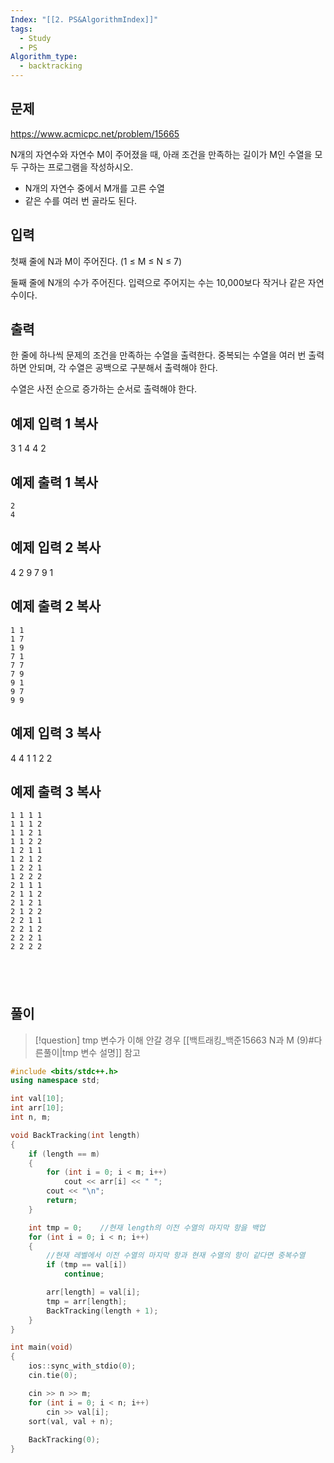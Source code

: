 ```yaml
---
Index: "[[2. PS&AlgorithmIndex]]"
tags:
  - Study
  - PS
Algorithm_type:
  - backtracking
---
```


## 문제
https://www.acmicpc.net/problem/15665

N개의 자연수와 자연수 M이 주어졌을 때, 아래 조건을 만족하는 길이가 M인 수열을 모두 구하는 프로그램을 작성하시오.

- N개의 자연수 중에서 M개를 고른 수열
- 같은 수를 여러 번 골라도 된다.

## 입력

첫째 줄에 N과 M이 주어진다. (1 ≤ M ≤ N ≤ 7)

둘째 줄에 N개의 수가 주어진다. 입력으로 주어지는 수는 10,000보다 작거나 같은 자연수이다.

## 출력

한 줄에 하나씩 문제의 조건을 만족하는 수열을 출력한다. 중복되는 수열을 여러 번 출력하면 안되며, 각 수열은 공백으로 구분해서 출력해야 한다.

수열은 사전 순으로 증가하는 순서로 출력해야 한다.

## 예제 입력 1 복사

3 1
4 4 2

## 예제 출력 1 복사
```
2
4
```


## 예제 입력 2 복사

4 2
9 7 9 1

## 예제 출력 2 복사
```
1 1
1 7
1 9
7 1
7 7
7 9
9 1
9 7
9 9
```


## 예제 입력 3 복사

4 4
1 1 2 2

## 예제 출력 3 복사
```
1 1 1 1
1 1 1 2
1 1 2 1
1 1 2 2
1 2 1 1
1 2 1 2
1 2 2 1
1 2 2 2
2 1 1 1
2 1 1 2
2 1 2 1
2 1 2 2
2 2 1 1
2 2 1 2
2 2 2 1
2 2 2 2
```
   
---
## 풀이
> [!question] tmp 변수가 이해 안갈 경우
> [[백트래킹_백준15663 N과 M (9)#다른풀이|tmp 변수 설명]] 참고
```cpp
#include <bits/stdc++.h>
using namespace std;

int val[10];
int arr[10];
int n, m;

void BackTracking(int length)
{
	if (length == m)
	{
		for (int i = 0; i < m; i++)
			cout << arr[i] << " ";
		cout << "\n";
		return;
	}

	int tmp = 0;	//현재 length의 이전 수열의 마지막 항을 백업
	for (int i = 0; i < n; i++)
	{
		//현재 레벨에서 이전 수열의 마지막 항과 현재 수열의 항이 같다면 중복수열
		if (tmp == val[i])
			continue;

		arr[length] = val[i];
		tmp = arr[length];
		BackTracking(length + 1);
	}
}

int main(void) 
{
	ios::sync_with_stdio(0);
	cin.tie(0);

	cin >> n >> m;
	for (int i = 0; i < n; i++)
		cin >> val[i];
	sort(val, val + n);
	
	BackTracking(0);
}
```